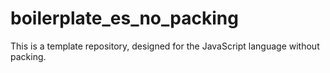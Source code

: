 # boilerplate_es_no_packing
This is a template repository, designed for the JavaScript language without packing.
